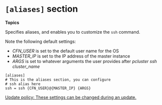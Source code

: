 # `[aliases]` section<a name="aliases"></a>

**Topics**

Specifies aliases, and enables you to customize the `ssh` command\.

Note the following default settings:
+ *CFN\_USER* is set to the default user name for the OS
+ *MASTER\_IP* is set to the IP address of the master instance
+ *ARGS* is set to whatever arguments the user provides after *pcluster ssh cluster\_name*

```
[aliases]
# This is the aliases section, you can configure
# ssh alias here
ssh = ssh {CFN_USER}@{MASTER_IP} {ARGS}
```

[Update policy: These settings can be changed during an update.](using-pcluster-update.md#update-policy-settings-supported)